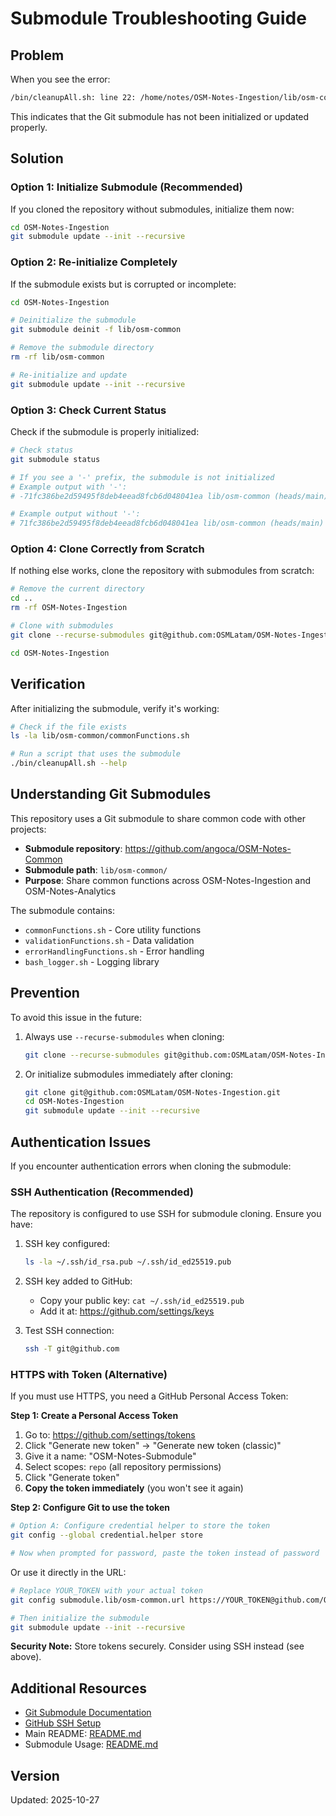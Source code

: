 # Submodule Troubleshooting Guide

## Problem

When you see the error:

```bash
/bin/cleanupAll.sh: line 22: /home/notes/OSM-Notes-Ingestion/lib/osm-common/commonFunctions.sh: No such file or directory
```

This indicates that the Git submodule has not been initialized or updated properly.

## Solution

### Option 1: Initialize Submodule (Recommended)

If you cloned the repository without submodules, initialize them now:

```bash
cd OSM-Notes-Ingestion
git submodule update --init --recursive
```

### Option 2: Re-initialize Completely

If the submodule exists but is corrupted or incomplete:

```bash
cd OSM-Notes-Ingestion

# Deinitialize the submodule
git submodule deinit -f lib/osm-common

# Remove the submodule directory
rm -rf lib/osm-common

# Re-initialize and update
git submodule update --init --recursive
```

### Option 3: Check Current Status

Check if the submodule is properly initialized:

```bash
# Check status
git submodule status

# If you see a '-' prefix, the submodule is not initialized
# Example output with '-':
# -71fc386be2d59495f8deb4eead8fcb6d048041ea lib/osm-common (heads/main)

# Example output without '-':
# 71fc386be2d59495f8deb4eead8fcb6d048041ea lib/osm-common (heads/main)
```

### Option 4: Clone Correctly from Scratch

If nothing else works, clone the repository with submodules from scratch:

```bash
# Remove the current directory
cd ..
rm -rf OSM-Notes-Ingestion

# Clone with submodules
git clone --recurse-submodules git@github.com:OSMLatam/OSM-Notes-Ingestion.git

cd OSM-Notes-Ingestion
```

## Verification

After initializing the submodule, verify it's working:

```bash
# Check if the file exists
ls -la lib/osm-common/commonFunctions.sh

# Run a script that uses the submodule
./bin/cleanupAll.sh --help
```

## Understanding Git Submodules

This repository uses a Git submodule to share common code with other projects:

- **Submodule repository**: <https://github.com/angoca/OSM-Notes-Common>
- **Submodule path**: `lib/osm-common/`
- **Purpose**: Share common functions across OSM-Notes-Ingestion and OSM-Notes-Analytics

The submodule contains:

- `commonFunctions.sh` - Core utility functions
- `validationFunctions.sh` - Data validation
- `errorHandlingFunctions.sh` - Error handling
- `bash_logger.sh` - Logging library

## Prevention

To avoid this issue in the future:

1. Always use `--recurse-submodules` when cloning:

   ```bash
   git clone --recurse-submodules git@github.com:OSMLatam/OSM-Notes-Ingestion.git
   ```

2. Or initialize submodules immediately after cloning:

   ```bash
   git clone git@github.com:OSMLatam/OSM-Notes-Ingestion.git
   cd OSM-Notes-Ingestion
   git submodule update --init --recursive
   ```

## Authentication Issues

If you encounter authentication errors when cloning the submodule:

### SSH Authentication (Recommended)

The repository is configured to use SSH for submodule cloning. Ensure you have:

1. SSH key configured:

   ```bash
   ls -la ~/.ssh/id_rsa.pub ~/.ssh/id_ed25519.pub
   ```

2. SSH key added to GitHub:

   - Copy your public key: `cat ~/.ssh/id_ed25519.pub`
   - Add it at: <https://github.com/settings/keys>

3. Test SSH connection:

   ```bash
   ssh -T git@github.com
   ```

### HTTPS with Token (Alternative)

If you must use HTTPS, you need a GitHub Personal Access Token:

**Step 1: Create a Personal Access Token**

1. Go to: <https://github.com/settings/tokens>
2. Click "Generate new token" → "Generate new token (classic)"
3. Give it a name: "OSM-Notes-Submodule"
4. Select scopes: `repo` (all repository permissions)
5. Click "Generate token"
6. **Copy the token immediately** (you won't see it again)

**Step 2: Configure Git to use the token**

```bash
# Option A: Configure credential helper to store the token
git config --global credential.helper store

# Now when prompted for password, paste the token instead of password
```

Or use it directly in the URL:

```bash
# Replace YOUR_TOKEN with your actual token
git config submodule.lib/osm-common.url https://YOUR_TOKEN@github.com/OSMLatam/OSM-Notes-Common.git

# Then initialize the submodule
git submodule update --init --recursive
```

**Security Note:** Store tokens securely. Consider using SSH instead (see above).

## Additional Resources

- [Git Submodule Documentation](https://git-scm.com/book/en/v2/Git-Tools-Submodules)
- [GitHub SSH Setup](https://docs.github.com/en/authentication/connecting-to-github-with-ssh)
- Main README: [README.md](../README.md)
- Submodule Usage: [README.md](../README.md#shared-functions-git-submodule)

## Version

Updated: 2025-10-27
